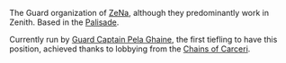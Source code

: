 The Guard organization of [ZeNa](../../Locations/ZeNa.md), although they predominantly work in Zenith. Based in the [Palisade](Palisade).

Currently run by [Guard Captain Pela Ghaine](../../NPCs/ZeNa/Guard%20Captain%20Pela%20Ghaine.md), the first tiefling to have this position, achieved thanks to lobbying from the [Chains of Carceri](Chains%20of%20Carceri.md).